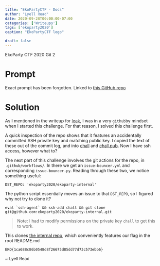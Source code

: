 ```yaml
---
title: "EkoPartyCTF - Docs"
author: "Lyell Read"
date: 2020-09-28T00:00:00-07:00
categories: ['Writeups']
tags: ['ekoparty2020']
caption: "EkoPartyCTF logo"

draft: false
---
```


EkoParty CTF 2020 Git 2

# Prompt

Exact prompt has been forgotten. Linked to [this GitHub repo](https://github.com/lyellread/ctf-writeups/blob/master/2020-ekoparty/docs/ekolabs.tar.gz)

# Solution

As I mentioned in the writeup for [leak](https://github.com/lyellread/ctf-writeups/blob/master/2020-ekoparty/leak), I was in a very `github`by mindset when I started this challenge. For that reason, I solved this challenge first.

A quick inspection of the repo shows that it features an accidentally committed SSH private key and matching public key. I copied the text of these out of the commit log, and into [chall](https://github.com/lyellread/ctf-writeups/blob/master/2020-ekoparty/docs/chall) and [chall.pub](https://github.com/lyellread/ctf-writeups/blob/master/2020-ekoparty/docs/chall.pub). Now I have ssh access, however what to?

The next part of this challenge involves the git actions for the repo, in `.github/workflows/`. In there we get an `issue-bouncer.yml` and corresponding `issue-bouncer.py`. Reading through these two, we notice something useful:

```
DST_REPO: 'ekoparty2020/ekoparty-internal'
```

The python script essentially moves an issue to that `DST_REPO`, so I figured why not try to clone it?

```
eval `ssh-agent` && ssh-add chall && git clone git@github.com:ekoparty2020/ekoparty-internal.git
```

> Note: I had to modify permissions on the private key `chall` to get this to work.

This clones [the internal repo](https://github.com/lyellread/ctf-writeups/blob/master/2020-ekoparty/docs/ekoparty-internal.tar.gz), which conveniently features our flag in the root README.md

```
EKO{1ca688c86b0548d8f26675d85dd77d73c573ebb6}
```

~ Lyell Read
